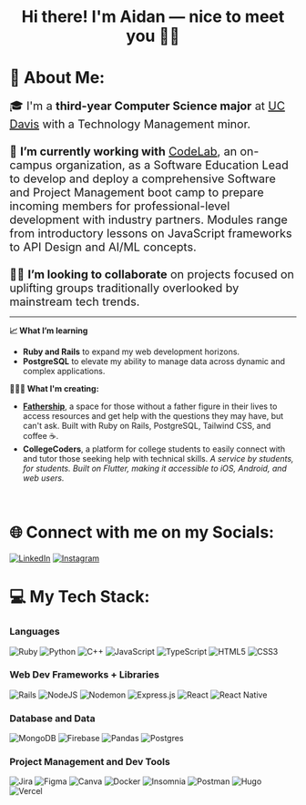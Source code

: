 # <p align="center">Hi there! I'm Aidan — nice to meet you 👋🏻</p>
# 💫 About Me:

<span style="font-size:20px">🎓 I'm a **third-year Computer Science major** at <a href="https://cs.ucdavis.edu/">UC Davis</a> with a Technology Management minor.
<br><br>🚀 **I’m currently working with** <a href="https://www.codelabdavis.com/">CodeLab</a>, an on-campus organization, as a Software Education Lead to develop and deploy a comprehensive Software and Project Management boot camp to prepare incoming members for professional-level development with industry partners. Modules range from introductory lessons on JavaScript frameworks to API Design and AI/ML concepts.
<br><br>🤝🏻 **I’m looking to collaborate** on projects focused on uplifting groups traditionally overlooked by mainstream tech trends.
<hr>
<b>📈 What I’m learning</b>
<ul>
  <li><b>Ruby and Rails</b> to expand my web development horizons.</li>
  <li><b>PostgreSQL</b> to elevate my ability to manage data across dynamic and complex applications.</li>
</ul>
<b>👨🏻‍🍳 What I'm creating:</b>
<ul>
  <li><!--🫂--> <b><a href="https://fathership.dev/">Fathership</a></b>, a space for those without a father figure in their lives to access resources and get help with the questions they may have, but can't ask. Built with Ruby on Rails, PostgreSQL, Tailwind CSS, and coffee ☕.</li>
  <li><!--👨‍💻👩‍💻--><b>CollegeCoders</b>, a platform for college students to easily connect with and tutor those seeking help with technical skills. <em>A service by students, for students. Built on Flutter, making it accessible to iOS, Android, and web users.</em></li>
</ul>
<br></span>


# 🌐 Connect with me on my Socials:

[![LinkedIn](https://img.shields.io/badge/LinkedIn-%230077B5.svg?logo=linkedin&logoColor=white)](https://linkedin.com/in/https://www.linkedin.com/in/aidan-devaney/)
[![Instagram](https://img.shields.io/badge/Instagram-%23E4405F.svg?logo=Instagram&logoColor=white)](https://instagram.com/aidann.dev) 

# 💻 My Tech Stack:

### Languages
![Ruby](https://img.shields.io/badge/ruby-%23CC342D.svg?style=for-the-badge&logo=ruby&logoColor=white)
![Python](https://img.shields.io/badge/python-3670A0?style=for-the-badge&logo=python&logoColor=ffdd54)
![C++](https://img.shields.io/badge/c++-%2300599C.svg?style=for-the-badge&logo=c%2B%2B&logoColor=white) 
![JavaScript](https://img.shields.io/badge/javascript-%23323330.svg?style=for-the-badge&logo=javascript&logoColor=%23F7DF1E) 
![TypeScript](https://img.shields.io/badge/typescript-%23007ACC.svg?style=for-the-badge&logo=typescript&logoColor=white) 
![HTML5](https://img.shields.io/badge/html5-%23E34F26.svg?style=for-the-badge&logo=html5&logoColor=white) 
![CSS3](https://img.shields.io/badge/css3-%231572B6.svg?style=for-the-badge&logo=css3&logoColor=white) 

### Web Dev Frameworks + Libraries
![Rails](https://img.shields.io/badge/rails-%23CC0000.svg?style=for-the-badge&logo=ruby-on-rails&logoColor=white) 
![NodeJS](https://img.shields.io/badge/node.js-6DA55F?style=for-the-badge&logo=node.js&logoColor=white) 
![Nodemon](https://img.shields.io/badge/NODEMON-%23323330.svg?style=for-the-badge&logo=nodemon&logoColor=%BBDEAD) 
![Express.js](https://img.shields.io/badge/express.js-%23404d59.svg?style=for-the-badge&logo=express&logoColor=%2361DAFB) 
![React](https://img.shields.io/badge/react-%2320232a.svg?style=for-the-badge&logo=react&logoColor=%2361DAFB) 
![React Native](https://img.shields.io/badge/react_native-%2320232a.svg?style=for-the-badge&logo=react&logoColor=%2361DAFB) 

### Database and Data
![MongoDB](https://img.shields.io/badge/MongoDB-%234ea94b.svg?style=for-the-badge&logo=mongodb&logoColor=white) 
![Firebase](https://img.shields.io/badge/Firebase-039BE5?style=for-the-badge&logo=Firebase&logoColor=white) 
![Pandas](https://img.shields.io/badge/pandas-%23150458.svg?style=for-the-badge&logo=pandas&logoColor=white)
![Postgres](https://img.shields.io/badge/postgres-%23316192.svg?style=for-the-badge&logo=postgresql&logoColor=white)

### Project Management and Dev Tools
![Jira](https://img.shields.io/badge/jira-%230A0FFF.svg?style=for-the-badge&logo=jira&logoColor=white)
![Figma](https://img.shields.io/badge/figma-%23F24E1E.svg?style=for-the-badge&logo=figma&logoColor=white) 
![Canva](https://img.shields.io/badge/Canva-%2300C4CC.svg?style=for-the-badge&logo=Canva&logoColor=white) 
![Docker](https://img.shields.io/badge/docker-%230db7ed.svg?style=for-the-badge&logo=docker&logoColor=white) 
![Insomnia](https://img.shields.io/badge/Insomnia-black?style=for-the-badge&logo=insomnia&logoColor=5849BE) 
![Postman](https://img.shields.io/badge/Postman-FF6C37?style=for-the-badge&logo=postman&logoColor=white) 
![Hugo](https://img.shields.io/badge/Hugo-black.svg?style=for-the-badge&logo=Hugo) 
![Vercel](https://img.shields.io/badge/vercel-%23000000.svg?style=for-the-badge&logo=vercel&logoColor=white)
<!--
# 📊 Some GitHub Stats:
</br><p align="center">
![](https://github-readme-stats.vercel.app/api?username=aidandevv&theme=prussian&hide_border=false&include_all_commits=true&count_private=true)</br>
![](https://github-readme-streak-stats.herokuapp.com/?user=aidandevv&theme=prussian&hide_border=false)<br/>
![](https://github-readme-stats.vercel.app/api/top-langs/?username=aidandevv&theme=prussian&hide_border=false&include_all_commits=true&count_private=true&layout=compact)
</p>
-->

